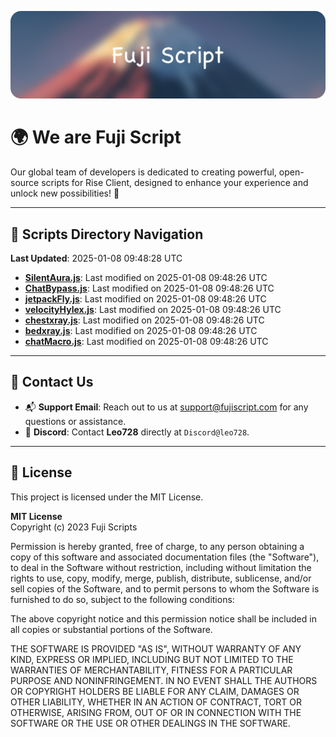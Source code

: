 ![Banner](.github/b.webp)

# 🌍 **We are Fuji Script**

Our global team of developers is dedicated to creating powerful, open-source scripts for Rise Client, designed to enhance your experience and unlock new possibilities! 🌟

---
<!-- SCRIPTS_NAVIGATION_START -->
## 📂 **Scripts Directory Navigation**

**Last Updated**: 2025-01-08 09:48:28 UTC

- **[SilentAura.js](scripts/SilentAura.js)**: Last modified on 2025-01-08 09:48:26 UTC
- **[ChatBypass.js](scripts/ChatBypass.js)**: Last modified on 2025-01-08 09:48:26 UTC
- **[jetpackFly.js](scripts/jetpackFly.js)**: Last modified on 2025-01-08 09:48:26 UTC
- **[velocityHylex.js](scripts/velocityHylex.js)**: Last modified on 2025-01-08 09:48:26 UTC
- **[chestxray.js](scripts/chestxray.js)**: Last modified on 2025-01-08 09:48:26 UTC
- **[bedxray.js](scripts/bedxray.js)**: Last modified on 2025-01-08 09:48:26 UTC
- **[chatMacro.js](scripts/chatMacro.js)**: Last modified on 2025-01-08 09:48:26 UTC

<!-- SCRIPTS_NAVIGATION_END -->

---

## 💬 **Contact Us**  
- 📬 **Support Email**: Reach out to us at [support@fujiscript.com](mailto:support@fujiscript.com) for any questions or assistance.  
- 💬 **Discord**: Contact **Leo728** directly at `Discord@leo728`.

---

## 📜 **License**

This project is licensed under the MIT License.  

**MIT License**  
Copyright (c) 2023 Fuji Scripts  

Permission is hereby granted, free of charge, to any person obtaining a copy of this software and associated documentation files (the "Software"), to deal in the Software without restriction, including without limitation the rights to use, copy, modify, merge, publish, distribute, sublicense, and/or sell copies of the Software, and to permit persons to whom the Software is furnished to do so, subject to the following conditions:  

The above copyright notice and this permission notice shall be included in all copies or substantial portions of the Software.  

THE SOFTWARE IS PROVIDED "AS IS", WITHOUT WARRANTY OF ANY KIND, EXPRESS OR IMPLIED, INCLUDING BUT NOT LIMITED TO THE WARRANTIES OF MERCHANTABILITY, FITNESS FOR A PARTICULAR PURPOSE AND NONINFRINGEMENT. IN NO EVENT SHALL THE AUTHORS OR COPYRIGHT HOLDERS BE LIABLE FOR ANY CLAIM, DAMAGES OR OTHER LIABILITY, WHETHER IN AN ACTION OF CONTRACT, TORT OR OTHERWISE, ARISING FROM, OUT OF OR IN CONNECTION WITH THE SOFTWARE OR THE USE OR OTHER DEALINGS IN THE SOFTWARE.  
